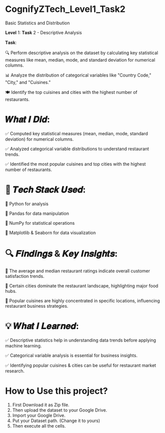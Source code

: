 # CognifyZTech_Level1_Task2
Basic Statistics and Distribution

𝐋𝐞𝐯𝐞𝐥 1: 𝐓𝐚𝐬𝐤 2 - Descriptive Analysis

𝐓𝐚𝐬𝐤:

🔍 Perform descriptive analysis on the dataset by calculating key statistical measures like mean, median, mode, and standard deviation for numerical columns.

 📊 Analyze the distribution of categorical variables like "Country Code," "City," and "Cuisines."
 
 🍽️ Identify the top cuisines and cities with the highest number of restaurants.

# 𝑾𝒉𝒂𝒕 𝑰 𝑫𝒊𝒅:

✅ Computed key statistical measures (mean, median, mode, standard deviation) for numerical columns.

✅ Analyzed categorical variable distributions to understand restaurant trends.
 
✅ Identified the most popular cuisines and top cities with the highest number of restaurants.

# 🔧 𝑻𝒆𝒄𝒉 𝑺𝒕𝒂𝒄𝒌 𝑼𝒔𝒆𝒅:
📌 Python for analysis

📌 Pandas for data manipulation

📌 NumPy for statistical operations

📌 Matplotlib & Seaborn for data visualization

# 🔍 𝑭𝒊𝒏𝒅𝒊𝒏𝒈𝒔 & 𝑲𝒆𝒚 𝑰𝒏𝒔𝒊𝒈𝒉𝒕𝒔:
📌 The average and median restaurant ratings indicate overall customer satisfaction trends.

📌 Certain cities dominate the restaurant landscape, highlighting major food hubs.

📌 Popular cuisines are highly concentrated in specific locations, influencing restaurant business strategies.

# 💡 𝑾𝒉𝒂𝒕 𝑰 𝑳𝒆𝒂𝒓𝒏𝒆𝒅:
✅ Descriptive statistics help in understanding data trends before applying machine learning.

✅ Categorical variable analysis is essential for business insights.

✅ Identifying popular cuisines & cities can be useful for restaurant market research.

# How to Use this project?

1) First Download it as Zip file.
2) Then upload the dataset to your Google Drive.
3) Import your Google Drive.
4) Put your Dataset path. (Change it to yours)
5) Then execute all the cells.
